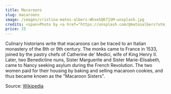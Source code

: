 ```yaml
---
title: Macaroons
slug: macaroons
image: /images/cristina-matos-albers-WhxeSQ671SM-unsplash.jpg
credits: <span>Photo by <a href="https://unsplash.com/@matosalbers?utm_source=unsplash&amp;utm_medium=referral&amp;utm_content=creditCopyText">Cristina Matos-Albers</a> on <a href="https://unsplash.com/@matosalbers?utm_source=unsplash&amp;utm_medium=referral&amp;utm_content=creditCopyText">Unsplash</a></span>
price: 15
---
```


Culinary historians write that macaroons can be traced to an Italian monastery of the 8th or 9th century. The monks came to France in 1533, joined by the pastry chefs of Catherine de' Medici, wife of King Henry II. Later, two Benedictine nuns, Sister Marguerite and Sister Marie-Elisabeth, came to Nancy seeking asylum during the French Revolution. The two women paid for their housing by baking and selling macaroon cookies, and thus became known as the "Macaroon Sisters".

Source: [Wikipedia](https://en.wikipedia.org/wiki/Macaroon#Origins)
